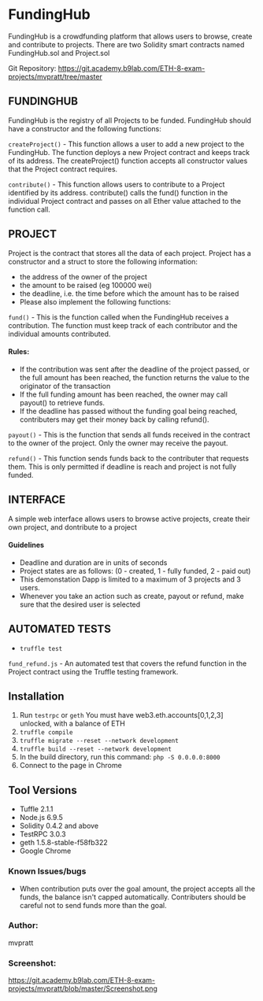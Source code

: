 # FundingHub

FundingHub is a crowdfunding platform that allows users to browse, create and contribute to projects.  There are two Solidity smart contracts named FundingHub.sol and Project.sol 

Git Repository:
https://git.academy.b9lab.com/ETH-8-exam-projects/mvpratt/tree/master

## FUNDINGHUB 

FundingHub is the registry of all Projects to be funded. FundingHub should have a constructor and the following functions:

`createProject()` - This function allows a user to add a new project to the FundingHub. The function deploys a new Project contract and keeps track of its address. The createProject() function accepts all constructor values that the Project contract requires.

`contribute()` - This function allows users to contribute to a Project identified by its address. contribute() calls the fund() function in the individual Project contract and passes on all Ether value attached to the function call.


## PROJECT 

Project is the contract that stores all the data of each project. Project has a constructor and a struct to store the following information:

* the address of the owner of the project
* the amount to be raised (eg 100000 wei)
* the deadline, i.e. the time before which the amount has to be raised
* Please also implement the following functions:

`fund()` - This is the function called when the FundingHub receives a contribution. The function must keep track of each contributor and the individual amounts contributed. 
#### Rules: 
* If the contribution was sent after the deadline of the project passed, or the full amount has been reached, the function returns the value to the originator of the transaction 
* If the full funding amount has been reached, the owner may call payout() to retrieve funds.
* If the deadline has passed without the funding goal being reached, contributers may get their money back by calling refund().

`payout()` - This is the function that sends all funds received in the contract to the owner of the project.  Only the owner may receive the payout.

`refund()` - This function sends funds back to the contributer that requests them.  This is only permitted if deadline is reach and project is not fully funded.


## INTERFACE

A simple web interface allows users to browse active projects, create their own project, and dontribute to a project

#### Guidelines
* Deadline and duration are in units of  seconds
* Project states are as follows: (0 - created, 1 - fully funded, 2 - paid out)
* This demonstation Dapp is limited to a maximum of 3 projects and 3 users.
* Whenever you take an action such as create, payout or refund, make sure that the desired user is selected


## AUTOMATED TESTS

* `truffle test`

`fund_refund.js` - An automated test that covers the refund function in the Project contract using the Truffle testing framework. 


## Installation

1. Run `testrpc` or `geth`  You must have web3.eth.accounts[0,1,2,3] unlocked, with a balance of ETH
2. `truffle compile` 
3. `truffle migrate --reset --network development` 
4. `truffle build --reset --network development`
5. In the build directory, run this command: `php -S 0.0.0.0:8000`
6. Connect to the page in Chrome

## Tool Versions 

 * Tuffle 2.1.1
 * Node.js 6.9.5
 * Solidity 0.4.2 and above
 * TestRPC 3.0.3
 * geth 1.5.8-stable-f58fb322
 * Google Chrome 



### Known Issues/bugs

* When contribution puts over the goal amount, the project accepts all the funds, the balance isn't capped automatically.  Contributers should be careful not to send funds more than the goal.


### Author:

mvpratt

### Screenshot:

https://git.academy.b9lab.com/ETH-8-exam-projects/mvpratt/blob/master/Screenshot.png


